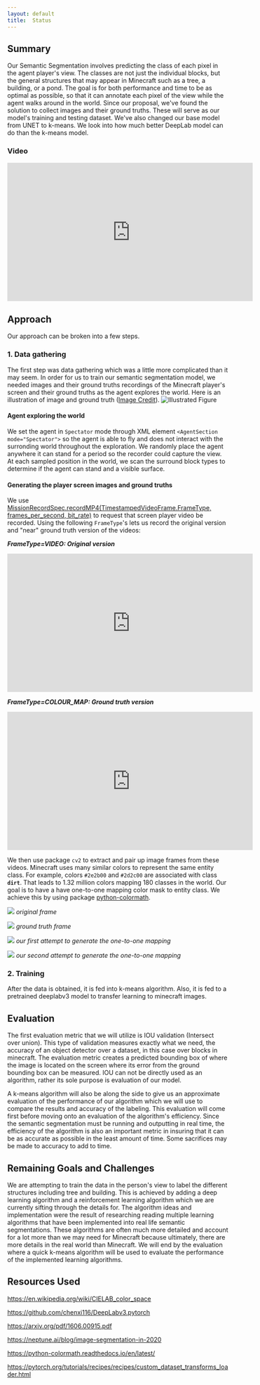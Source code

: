 ```yaml
---
layout: default
title:  Status
---
```


## Summary
Our Semantic Segmentation involves predicting the class of each pixel in the agent player's view. The classes are not just the individual blocks, but the general structures that may appear in Minecraft such as a tree, a building, or a pond. The goal is for both performance and time to be as optimal as possible, so that it can annotate each pixel of the view while the agent walks around in the world. Since our proposal, we've found the solution to collect images and their ground truths. These will serve as our model's training and testing dataset. We've also changed our base model from UNET to k-means. We look into how much better DeepLab model can do than the k-means model.

### Video
<iframe width="560" height="315" src="https://www.youtube.com/embed/brrMn67sN6M" frameborder="0" allow="accelerometer; autoplay; encrypted-media; gyroscope; picture-in-picture" allowfullscreen></iframe>


## Approach
Our approach can be broken into a few steps.
###  1.   Data gathering
The first step was data gathering which was a little more complicated than it
may seem. In order for us to train our semantic segmentation model, we needed images and their ground truths recordings of the Minecraft player's screen and their ground truths as the agent explores the world. Here is an illustration of image and ground truth ([Image Credit](https://arxiv.org/abs/1611.09326)).
![Illustrated Figure](https://www.jeremyjordan.me/content/images/2018/05/Screen-Shot-2018-05-21-at-10.44.23-PM.png)

####   Agent exploring the world
We set the agent in `Spectator` mode through XML element `<AgentSection mode="Spectator">` so the agent is able to fly and does not interact with the surronding world throughout the exploration. We randomly place the agent anywhere it can stand for a period so the recorder could capture the view. At each sampled position in the world, we scan the surround block types to determine if the agent can stand and a visible surface.

####   Generating the player screen images and ground truths
We use [MissionRecordSpec.recordMP4(TimestampedVideoFrame.FrameType, frames_per_second, bit_rate)](https://microsoft.github.io/malmo/0.30.0/Documentation/structmalmo_1_1_mission_record_spec.html#abb9a25b0709327867295d2ce21d8b086) to request that screen player video be recorded. Using the following `FrameType`'s lets us record the original version and "near" ground truth version of the videos:

***FrameType=VIDEO: Original version***
<iframe width="560" height="315" src="https://www.youtube.com/embed/hgak0LM6nwE" frameborder="0" allow="accelerometer; autoplay; encrypted-media; gyroscope; picture-in-picture" allowfullscreen></iframe>

 
***FrameType=COLOUR_MAP: Ground truth version***
<iframe width="560" height="315" src="https://www.youtube.com/embed/DWryONNKgQ0" frameborder="0" allow="accelerometer; autoplay; encrypted-media; gyroscope; picture-in-picture" allowfullscreen></iframe>

We then use package `cv2` to extract and pair up image frames from these videos. Minecraft uses many similar colors to represent the same entity class. For example, colors `#2e2b00` and `#2d2c00` are associated with class **`dirt`**. That leads to 1.32 million colors mapping 180 classes in the world. Our goal is to have a have one-to-one mapping color mask to entity class. We achieve this by using package [python-colormath](https://python-colormath.readthedocs.io/en/latest/color_objects.html). 


![](./images/original.png)
*original frame*


![](./images/colormap.png)
*ground truth frame*


![](./images/first_attempt.png)
*our first attempt to generate the one-to-one mapping*


![](./images/second_attempt.png)
*our second attempt to generate the one-to-one mapping*


###   2.   Training
After the data is obtained, it is fed into k-means algorithm. Also, it is fed to a pretrained deeplabv3 model to transfer learning to minecraft images.


## Evaluation

The first evaluation metric that we will utilize is IOU validation (Intersect over union). This type of validation measures
exactly what we need, the accuracy of an object detector over a dataset, in this case over blocks in minecraft. The evaluation
metric creates a predicted bounding box of where the image is located on the screen where its error from the ground bounding
box can be measured. IOU can not be directly used as an algorithm, rather its sole purpose is evaluation of our model. 

A k-means algorithm will also be along the side to give us an approximate evaluation of the performance of our algorithm 
which we will use to compare the results and accuracy of the labeling. This evaluation will come first before moving onto
an evaluation of the algorithm's efficiency. Since the semantic segmentation must be running and outputting in real time,
the efficiency of the algorithm is also an important metric in insuring that it can be as accurate as possible in the least
amount of time. Some sacrifices may be made to accuracy to add to time.


## Remaining Goals and Challenges

We are attempting to train the data in the person's view to label the different structures including tree and building. This is achieved by adding a deep learning algorithm and a reinforcement learning algorithm which we are currently sifting through the details for. The algorithm ideas and implementation were the result of researching reading multiple learning algorithms that have been implemented into real life semantic segmentations. These algorithms are often much more detailed and account for a lot
more than we may need for Minecraft because ultimately, there are more details in the real world than Minecraft. We will end by the evaluation where a quick k-means algorithm will be used to evaluate the performance of the implemented learning algorithms.

## Resources Used

https://en.wikipedia.org/wiki/CIELAB_color_space

https://github.com/chenxi116/DeepLabv3.pytorch

https://arxiv.org/pdf/1606.00915.pdf

https://neptune.ai/blog/image-segmentation-in-2020

https://python-colormath.readthedocs.io/en/latest/

https://pytorch.org/tutorials/recipes/recipes/custom_dataset_transforms_loader.html


